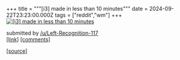 +++
title = """[i3] made in less than 10 minutes"""
date = 2024-09-22T23:23:00.000Z
tags = ["reddit","wm"]
+++
[![[i3] made in less than 10 minutes](https://preview.redd.it/fjfusdqj2gqd1.png?width=640&crop=smart&auto=webp&s=7a5d5a1a94240a01462b3997a6a86fe2e5fc5407 "[i3] made in less than 10 minutes")](https://www.reddit.com/r/unixporn/comments/1fn6mb2/i3_made_in_less_than_10_minutes/)

submitted by [/u/Left-Recognition-117](https://www.reddit.com/user/Left-Recognition-117)  
[\[link\]](https://i.redd.it/fjfusdqj2gqd1.png) [\[comments\]](https://www.reddit.com/r/unixporn/comments/1fn6mb2/i3_made_in_less_than_10_minutes/)

[[source]](https://www.reddit.com/r/unixporn/comments/1fn6mb2/i3_made_in_less_than_10_minutes/)
